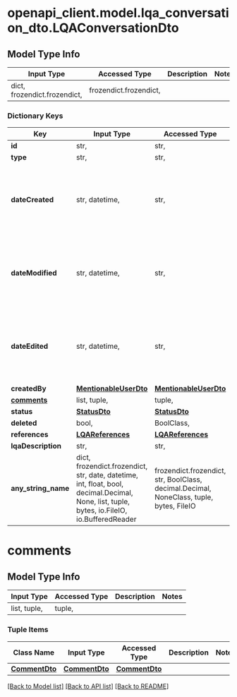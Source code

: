 # openapi_client.model.lqa_conversation_dto.LQAConversationDto

## Model Type Info
Input Type | Accessed Type | Description | Notes
------------ | ------------- | ------------- | -------------
dict, frozendict.frozendict,  | frozendict.frozendict,  |  | 

### Dictionary Keys
Key | Input Type | Accessed Type | Description | Notes
------------ | ------------- | ------------- | ------------- | -------------
**id** | str,  | str,  |  | [optional] 
**type** | str,  | str,  | LQA | [optional] 
**dateCreated** | str, datetime,  | str,  |  | [optional] value must conform to RFC-3339 date-time
**dateModified** | str, datetime,  | str,  |  | [optional] value must conform to RFC-3339 date-time
**dateEdited** | str, datetime,  | str,  |  | [optional] value must conform to RFC-3339 date-time
**createdBy** | [**MentionableUserDto**](MentionableUserDto.md) | [**MentionableUserDto**](MentionableUserDto.md) |  | [optional] 
**[comments](#comments)** | list, tuple,  | tuple,  |  | [optional] 
**status** | [**StatusDto**](StatusDto.md) | [**StatusDto**](StatusDto.md) |  | [optional] 
**deleted** | bool,  | BoolClass,  |  | [optional] 
**references** | [**LQAReferences**](LQAReferences.md) | [**LQAReferences**](LQAReferences.md) |  | [optional] 
**lqaDescription** | str,  | str,  |  | [optional] 
**any_string_name** | dict, frozendict.frozendict, str, date, datetime, int, float, bool, decimal.Decimal, None, list, tuple, bytes, io.FileIO, io.BufferedReader | frozendict.frozendict, str, BoolClass, decimal.Decimal, NoneClass, tuple, bytes, FileIO | any string name can be used but the value must be the correct type | [optional]

# comments

## Model Type Info
Input Type | Accessed Type | Description | Notes
------------ | ------------- | ------------- | -------------
list, tuple,  | tuple,  |  | 

### Tuple Items
Class Name | Input Type | Accessed Type | Description | Notes
------------- | ------------- | ------------- | ------------- | -------------
[**CommentDto**](CommentDto.md) | [**CommentDto**](CommentDto.md) | [**CommentDto**](CommentDto.md) |  | 

[[Back to Model list]](../../README.md#documentation-for-models) [[Back to API list]](../../README.md#documentation-for-api-endpoints) [[Back to README]](../../README.md)

